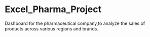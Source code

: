 # Excel_Pharma_Project
Dashboard for the pharmaceutical company,to analyze the sales of products across various regions and brands.
